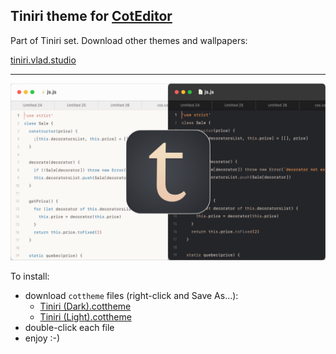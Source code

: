 ## Tiniri theme for [CotEditor](https://coteditor.com/)

Part of Tiniri set. Download other themes and wallpapers:

[tiniri.vlad.studio](https://tiniri.vlad.studio/)

---

![Screenshots](og.png)

To install:

- download `cottheme` files (right-click and Save As...):
  - [Tiniri (Dark).cottheme](https://raw.githubusercontent.com/vladstudio/tiniri-coteditor/main/Tiniri%20(Dark).cottheme)
  - [Tiniri (Light).cottheme](https://raw.githubusercontent.com/vladstudio/tiniri-coteditor/main/Tiniri%20(Light).cottheme)
- double-click each file
- enjoy :-)